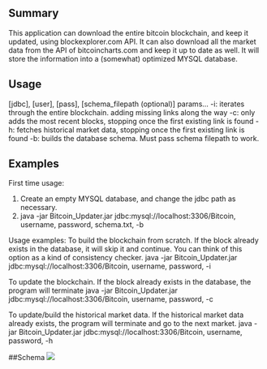 ## Summary
This application can download the entire bitcoin blockchain, and keep it updated, using blockexplorer.com API.  It can also download all the market data from the API of bitcoincharts.com and keep it up to date as well.  It will store the information into a (somewhat) optimized MYSQL database.

## Usage
[jdbc], [user], [pass], [schema_filepath (optional)] params...
-i: iterates through the entire blockchain. adding missing links along the way
-c: only adds the most recent blocks, stopping once the first existing link is found
-h: fetches historical market data, stopping once the first existing link is found
-b: builds the database schema. Must pass schema filepath to work.

## Examples
First time usage: 
1) Create an empty MYSQL database, and change the jdbc path as necessary.
2) java -jar Bitcoin_Updater.jar jdbc:mysql://localhost:3306/Bitcoin, username, password, schema.txt, -b

Usage examples:
To build the blockchain from scratch.  If the block already exists in the database, it will skip it and continue.  You can think of this option as a kind of consistency checker.
java -jar Bitcoin_Updater.jar jdbc:mysql://localhost:3306/Bitcoin, username, password, -i

To update the blockchain.  If the block already exists in the database, the program will terminate
java -jar Bitcoin_Updater.jar jdbc:mysql://localhost:3306/Bitcoin, username, password, -c

To update/build the historical market data.  If the historical market data already exists, the program will terminate and go to the next market.
java -jar Bitcoin_Updater.jar jdbc:mysql://localhost:3306/Bitcoin, username, password, -h

##Schema
<img src="https://github.com/thallium205/Bitcoin_Updater/raw/master/schema/schema.png"/>